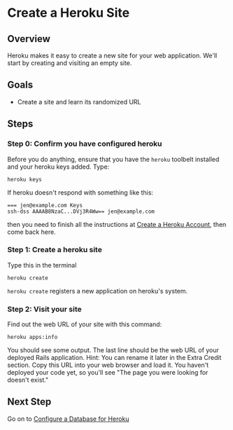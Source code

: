 # Create a Heroku Site

## Overview
Heroku makes it easy to create a new site for your web application. We'll start by creating and visiting an empty site.

## Goals
* Create a site and learn its randomized URL

## Steps

### Step 0: Confirm you have configured heroku
Before you do anything, ensure that you have the `heroku` toolbelt installed and your heroku keys added. Type:

```text
heroku keys
```

If heroku doesn't respond with something like this:

```text
=== jen@example.com Keys
ssh-dss AAAAB8NzaC...DVj3R4Ww== jen@example.com
```

then you need to finish all the instructions at [Create a Heroku Account](/installfest/create_a_heroku_account), then come back here.

### Step 1: Create a heroku site

Type this in the terminal

```text
heroku create
```

`heroku create` registers a new application on heroku's system.


### Step 2: Visit your site

Find out the web URL of your site with this command:

```text
heroku apps:info
```

You should see some output. The last line should be the web URL of your deployed Rails application. Hint: You can rename it later in the Extra Credit section. Copy this URL into your web browser and load it.  You haven't deployed your code yet, so you'll see "The page you were looking for doesn't exist."


## Next Step
Go on to [Configure a Database for Heroku](configure_db_for_heroku)